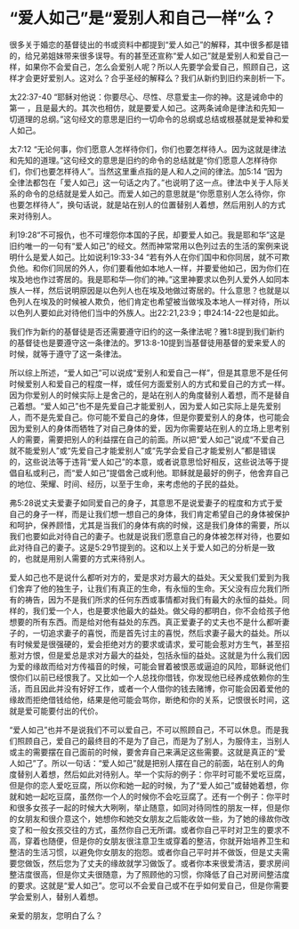 # “爱人如己”是“爱别人和自己一样”么？



<p>很多关于婚恋的基督徒出的书或资料中都提到“爱人如己”的解释，其中很多都是错的，给兄弟姐妹带来很多误导。有的甚至还宣称“爱人如己”就是爱别人和爱自己一样，如果你不会爱自己，怎么会爱别人呢？所以人先要学会爱自己，照顾自己，这样才会更好爱别人。这对么？合乎圣经的解释么？我们从新约到旧约来剖析一下。</p>

<p>太22:37-40 “耶稣对他说：你要尽心、尽性、尽意爱主―你的神。这是诫命中的第一 ，且是最大的。其次也相仿，就是要爱人如己。这两条诫命是律法和先知一切道理的总纲。”这句经文的意思是旧约一切命令的总纲或总结或根基就是爱神和爱人如己。</p>

<p>太7:12 “无论何事，你们愿意人怎样待你们，你们也要怎样待人。因为这就是律法和先知的道理。”这句经文的意思是旧约的命令的总结就是“你们愿意人怎样待你们，你们也要怎样待人”。当然这里重点指的是人和人之间的律法。加5:14 “因为全律法都包在「爱人如己」这一句话之内了。”也说明了这一点。律法中关于人际关系的命令的总结就是爱人如己。而爱人如己的意思就是“你愿意别人怎么待你，你也要怎样待人”，换句话说，就是站在别人的位置替别人着想，然后用别人的方式来对待别人。</p>

<p>利19:28“不可报仇，也不可埋怨你本国的子民，却要爱人如己。我是耶和华”这是旧约唯一的一句有“爱人如己”的经文。然而神常常用以色列过去的生活的案例来说明什么是爱人如己。比如说利19:33-34 “若有外人在你们国中和你同居，就不可欺负他。和你们同居的外人，你们要看他如本地人一样，并要爱他如己，因为你们在埃及地也作过寄居的。我是耶和华―你们的神。”这里神要求以色列人爱外人如同本族人一样，然后说明原因是以色列人也在埃及地做过寄居的。什么意思？也就是以色列人在埃及的时候被人欺负，他们肯定也希望被当做埃及本地人一样对待，所以以色列人要如此对待他们当中的外族人。出22:21,23:9；申24:14-22也是如此。</p>

<p>我们作为新约的基督徒是否还需要遵守旧约的这一条律法呢？雅1:8提到我们新约的基督徒也是要遵守这一条律法的。罗13:8-10提到当基督徒用基督的爱来爱人的时候，就等于遵守了这一条律法。</p>

<p>所以综上所述，“爱人如己”可以说成“爱别人和爱自己一样”，但是其意思不是任何时候爱别人和爱自己的程度一样，或任何方面爱别人的方式和爱自己的方式一样。因为你爱别人的时候实际上是舍己的，是站在别人的角度替别人着想，而不是替自己着想。“爱人如己”也不是先爱自己才能爱别人，因为爱人如己实际上是先爱别人，而不是先爱自己。你可能不爱自己的身体，但是你要爱别人的身体，也可能会因为爱别人的身体而牺牲了对自己身体的爱，因为你需要站在别人的立场上思考别人的需要，需要把别人的利益摆在自己的前面。所以把“爱人如己”说成“不爱自己就不能爱别人”或“先爱自己才能爱别人”或“先学会爱自己才能爱别人”都是错误的，这些说法等于违背“爱人如己”的本意，或者说意思恰好相反，这些说法等于提倡自私或利己，而“爱人如己”提倡舍己或利他。耶稣就是最好的例子，他舍弃自己的地位、荣耀、时间、经历，以至于生命，来考虑他的子民的益处。</p>

<p>弗5:28说丈夫爱妻子如同爱自己的身子，其意思不是说爱妻子的程度和方式于爱自己的身子一样，而是让我们想一想自己的身体，我们肯定希望自己的身体被保护和呵护，保养顾惜，尤其是当我们的身体有病的时候，这是我们身体的需要，所以我们也要如此对待自己的妻子。也就是说我们愿意自己的身体被怎样对待，也要如此对待自己的妻子。这是5:29节提到的。这和以上关于爱人如己的分析是一致的，也就是用别人需要的方式来待别人。</p>

<p>爱人如己也不是说什么都听对方的，爱是求对方最大的益处。天父爱我们爱到为我们舍弃了他的独生子，让我们有真正的生命，有永恒的生命。天父没有应允我们所有的祷告，因为不是我们所求的任何东西或事情都对我们有最大的永恒的益处。同样的，我们爱一个人，也是要求他最大的益处。做父母的都明白，你不会给孩子他想要的所有东西。而是给对他有益处的东西。真正爱妻子的丈夫也不是什么都听妻子的，一切追求妻子的喜悦，而是首先讨主的喜悦，然后求妻子最大的益处。所以有时候爱是很强硬的，爱会拒绝对方的要求或请求，爱可能会惹对方生气，甚至招惹对方恨，但是爱总是求对方最大的益处，包括永恒的益处。这就是为什么我们因为爱的缘故而给对方传福音的时候，可能会冒着被恨恶或逼迫的风险，耶稣说他们恨你们以前已经恨我了。又比如一个人总找你借钱，你发现他已经养成依赖你的生活，而且因此并没有好好工作，或者一个人借你的钱去赌博，你可能会因着爱他的缘故而拒绝借钱给他，结果是他可能会骂你，断绝和你的关系，记恨很长时间，这就是爱可能要付出的代价。</p>

<p>“爱人如己”也并不是说我们不可以爱自己，不可以照顾自己，不可以休息。而是我们照顾自己，爱自己的最终目的不是为了自己，而是为了别人，为服侍主，当别人或主的需要摆在自己面前的时候，要舍弃自己来满足这些需要。这就是真正的“爱人如己”了。所以一句话：“爱人如己”就是把别人摆在自己的前面，站在别人的角度替别人着想，然后如此对待别人。举一个实际的例子：你平时可能不爱吃豆腐，但是你的恋人爱吃豆腐，所以你和她一起的时候，为了“爱人如己”或替她着想，你就和她一起吃豆腐，虽然你一个人的时候你不会吃豆腐了。还有一个例子：你平时和很多女孩子一起的时候大大咧咧，举止随意，如同对待同性的朋友一样，但是你的女朋友和很介意这个，她想你和她交女朋友之后能收敛一些，为了她的缘故你改变了和一般女孩交往的方式，虽然你自己无所谓。或者你自己平时对卫生的要求不高，穿着也随便，但是你的女朋友很注意卫生或穿着的整洁，你就开始培养卫生和整洁的生活习惯，以避免你女朋友的抱怨。或者你自己平时并不做饭，但是丈夫需要您做饭，然后您为了丈夫的缘故就学习做饭了。或者你本来很爱清洁，要求房间整洁度很高，但是你丈夫很随意，为了照顾他的习惯，你降低了自己对房间整洁度的要求。这就是“爱人如己”。您可以不会爱自己或不在乎如何爱自己，但是你需要学会爱别人，替别人着想。</p>

<p>亲爱的朋友，您明白了么？</p>